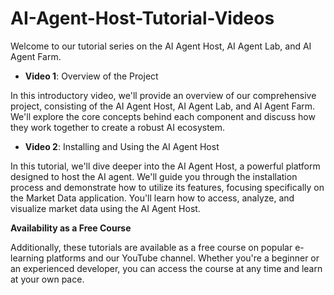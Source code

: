 # AI-Agent-Host-Tutorial-Videos

 Welcome to our tutorial series on the AI Agent Host, AI Agent Lab, and AI Agent Farm.

- **Video 1**: Overview of the Project

In this introductory video, we'll provide an overview of our comprehensive project, consisting of the AI Agent Host, AI Agent Lab, and AI Agent Farm. We'll explore the core concepts behind each component and discuss how they work together to create a robust AI ecosystem.

- **Video 2**: Installing and Using the AI Agent Host

In this tutorial, we'll dive deeper into the AI Agent Host, a powerful platform designed to host the AI agent. We'll guide you through the installation process and demonstrate how to utilize its features, focusing specifically on the Market Data application. You'll learn how to access, analyze, and visualize market data using the AI Agent Host.


**Availability as a Free Course**

Additionally, these tutorials are available as a free course on popular e-learning platforms and our YouTube channel. Whether you're a beginner or an experienced developer, you can access the course at any time and learn at your own pace. 